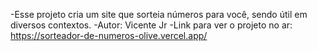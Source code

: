 -Esse projeto cria um site que sorteia números para você, sendo útil em diversos contextos.
-Autor: Vicente Jr
-Link para ver o projeto no ar:
https://sorteador-de-numeros-olive.vercel.app/
